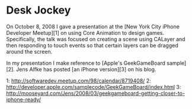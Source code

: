 Desk Jockey
===========

On October 8, 2008 I gave a presentation at the [New York City iPhone Developer Meetup][1] on using Core Animation to design games. Specifically, the talk was focused on creating a scene using CALayer and then responding to touch events so that certain layers can be dragged around the screen.

In my presentation I make reference to [Apple's GeekGameBoard sample][2]. Jens Alfke has posted [an iPhone version][3] on his blog.

1: http://softwaredev.meetup.com/98/calendar/8719408/
2: http://developer.apple.com/samplecode/GeekGameBoard/index.html
3: http://mooseyard.com/Jens/2008/03/geekgameboard-getting-closer-to-iphone-ready/
